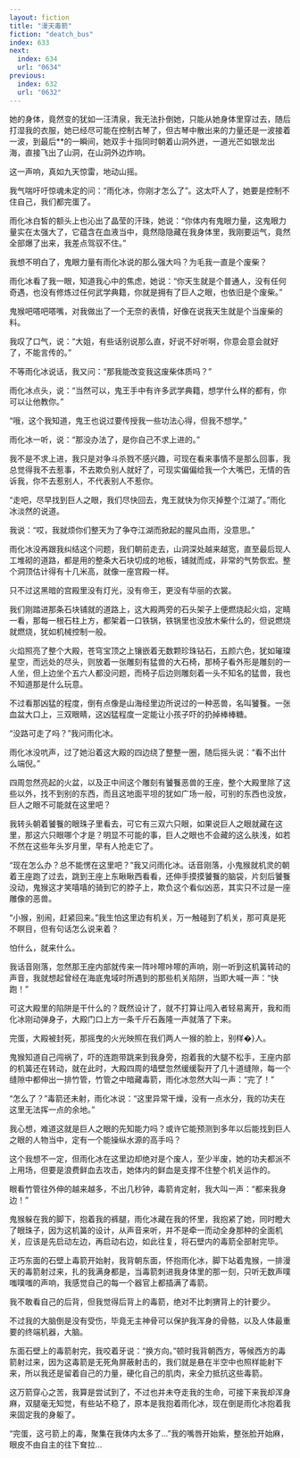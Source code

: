 ```yaml
---
layout: fiction
title: "漫天毒箭"
fiction: "deatch_bus"
index: 633
next:
  index: 634
  url: "0634"
previous:
  index: 632
  url: "0632"
---
```

她的身体，竟然变的犹如一汪清泉，我无法扑倒她，只能从她身体里穿过去，随后打湿我的衣服，她已经尽可能在控制古琴了，但古琴中散出来的力量还是一波接着一波，到最后**的一瞬间，她双手十指同时朝着山洞外迸，一道光芒如银龙出海，直接飞出了山洞，在山洞外边炸响。

这一声响，真如九天惊雷，地动山摇。

我气喘吁吁惊魂未定的问：“雨化冰，你刚才怎么了”。这太吓人了，她要是控制不住自己，我们都完蛋了。

雨化冰白皙的额头上也沁出了晶莹的汗珠，她说：“你体内有鬼眼力量，这鬼眼力量实在太强大了，它蕴含在血液当中，竟然隐隐藏在我身体里，我刚要运气，竟然全部爆了出来，我差点驾驭不住。”

我想不明白了，鬼眼力量有雨化冰说的那么强大吗？为毛我一直是个废柴？

雨化冰看了我一眼，知道我心中的焦虑，她说：“你天生就是个普通人，没有任何奇遇，也没有修炼过任何武学典籍，你就是拥有了巨人之眼，也依旧是个废柴。”

鬼猴吧嗒吧嗒嘴，对我做出了一个无奈的表情，好像在说我天生就是个当废柴的料。

我叹了口气，说：“大姐，有些话别说那么直，好说不好听啊，你意会意会就好了，不能言传的。”

不等雨化冰说话，我又问：“那我能改变我这废柴体质吗？”

雨化冰点头，说：“当然可以，鬼王手中有许多武学典籍，想学什么样的都有，你可以让他教你。”

“哦，这个我知道，鬼王也说过要传授我一些功法心得，但我不想学。”

雨化冰一听，说：“那没办法了，是你自己不求上进的。”

我不是不求上进，我只是对争斗杀戮不感兴趣，可现在看来事情不是那么回事，我总觉得我不去惹事，不去欺负别人就好了，可现实偏偏给我一个大嘴巴，无情的告诉我，你不去惹别人，不代表别人不惹你。

“走吧，尽早找到巨人之眼，我们尽快回去，鬼王就快为你灭掉整个江湖了。”雨化冰淡然的说道。

我说：“哎，我就烦你们整天为了争夺江湖而掀起的腥风血雨，没意思。”

雨化冰没再跟我纠结这个问题，我们朝前走去，山洞深处越来越宽，直至最后现人工堆砌的道路，都是用的整条大石块切成的地板，铺就而成，非常的气势恢宏。整个洞顶估计得有十几米高，就像一座宫殿一样。

只不过这黑暗的宫殿里没有灯光，没有帝王，更没有华丽的衣裳。

我们刚踏进那条石块铺就的道路上，这大殿两旁的石头架子上便燃烧起火焰，定睛一看，那每一根石柱上方，都架着一口铁锅，铁锅里也没放木柴什么的，但说燃烧就燃烧，犹如机械控制一般。

火焰照亮了整个大殿，苍穹宝顶之上镶嵌着无数颗珍珠钻石，五颜六色，犹如璀璨星空，而远处的尽头，则放着一张雕刻有猛兽的大石椅，那椅子看外形是雕刻的一人坐，但上边坐个五六人都没问题，而椅子后边则雕刻着一头不知名的猛兽，我也不知道那是什么玩意。

不过看那凶猛的程度，倒有点像是山海经里边所说过的一种恶兽，名叫饕餮。一张血盆大口上，三双眼睛，这凶猛程度一定能让小孩子吓的扔掉棒棒糖。

“没路可走了吗？”我问雨化冰。

雨化冰没吭声，过了她沿着这大殿的四边绕了整整一圈，随后摇头说：“看不出什么端倪。”

四周忽然亮起的火盆，以及正中间这个雕刻有饕餮恶兽的王座，整个大殿里除了这些以外，找不到别的东西，而且这地面平坦的犹如广场一般，可别的东西也没放，巨人之眼不可能就在这里吧？

我转头朝着饕餮的眼珠子里看去，可它有三双六只眼，如果说巨人之眼就藏在这里，那这六只眼哪个才是？明显不可能的事，巨人之眼也不会藏的这么肤浅，如若不然在这些年头岁月里，早有人抢走它了。

“现在怎么办？总不能愣在这里吧？”我又问雨化冰。话音刚落，小鬼猴就机灵的朝着王座跑了过去，跳到王座上东瞅瞅西看看，还伸手摸摸饕餮的脑袋，片刻后饕餮没动，鬼猴这才笑嘻嘻的骑到它的脖子上，欺负这个看似凶恶，其实只不过是一座雕像的恶兽。

“小猴，别闹，赶紧回来。”我生怕这里边有机关，万一触碰到了机关，那可真是死不瞑目，但有句话怎么说来着？

怕什么，就来什么。

我话音刚落，忽然那王座内部就传来一阵咔嚓咔嚓的声响，刚一听到这机簧转动的声音，我就想起曾经在海底鬼域时所遇到的那些机关陷阱，当即大喊一声：“快跑！”

可这大殿里的陷阱是干什么的？既然设计了，就不打算让闯入者轻易离开，我和雨化冰刚动弹身子，大殿门口上方一条千斤石轰隆一声就落了下来。

完蛋，大殿被封死，那摇曳的火光映照在我们两人一猴的脸上，别样�}人。

鬼猴知道自己闯祸了，吓的连跑带跳来到我身旁，抱着我的大腿不松手，王座内部的机簧还在转动，就在此时，大殿四周的墙壁忽然缓缓裂开了几十道缝隙，每一个缝隙中都伸出一排竹管，竹管之中暗藏毒箭，雨化冰忽然大叫一声：“完了！”

“怎么了？”毒箭还未射，雨化冰说：“这里异常干燥，没有一点水分，我的功夫在这里无法挥一点的余地。”

我心想，难道这就是巨人之眼的先知能力吗？或许它能预测到多年以后能找到巨人之眼的人物当中，定有一个能操纵水源的高手吗？

这个我想不一定，但雨化冰在这里边却绝对是个废人，至少半废，她的功夫都派不上用场，但要是浪费鲜血去攻击，她体内的鲜血是支撑不住整个机关运作的。

眼看竹管往外伸的越来越多，不出几秒钟，毒箭肯定射，我大叫一声：“都来我身边！”

鬼猴躲在我的脚下，抱着我的裤腿，雨化冰藏在我的怀里，我抱紧了她，同时瞪大了眼珠子，因为这机簧的设计，从声音来听，并不是牵一而动全身那种的全面机关，应该是先启动左边，再启动右边，如此往复，将石壁内的毒箭全部射完毕。

正巧东面的石壁上毒箭开始射，我背朝东面，怀抱雨化冰，脚下站着鬼猴，一排漫天的毒箭射过来，扎的我满身都是，当毒箭刺进我身体里的那一刻，只听无数声噗嗤噗嗤的声响，我感觉自己的每一个器官上都插满了毒箭。

我不敢看自己的后背，但我觉得后背上的毒箭，绝对不比刺猬背上的针要少。

不过我的大脑倒是没有受伤，毕竟无主神骨可以保护我浑身的骨骼，以及人体最重要的终端机器，大脑。

东面石壁上的毒箭射完，我咬着牙说：“换方向。”顿时我背朝西方，等候西方的毒箭射过来，因为这毒箭是无死角屏蔽射击的，我们就是悬在半空中也照样能射下来，所以我还是留着自己的力量，硬化自己的肌肉，来全力抵抗这些毒箭。

这万箭穿心之苦，我算是尝试到了，不过也并未夺走我的生命，可接下来我却浑身麻，双腿毫无知觉，有些站不稳了，原本是我抱着雨化冰，现在倒是雨化冰抱着我来固定我的身躯了。

“完蛋，这弓箭上的毒，聚集在我体内太多了...”我的嘴唇开始紫，整张脸开始麻，眼皮不由自主的往下耷拉...